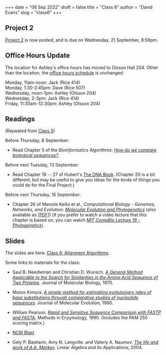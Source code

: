 +++
date = "08 Sep 2022"
draft = false
title = "Class 6"
author = "David Evans"
slug = "class6"
+++

## Project 2

[Project 2](/project2) is now posted, and is due on Wednesday, 21
September, 8:59pm.

## Office Hours Update

The location for Ashley's office hours has moved to Olsson Hall 204. Other than the location, the [office hours schedule](/officehours) is unchanged:

Monday, 11am-noon: Jack (Rice 414)  
Monday, 1:30-2:45pm: Dave (Rice 507)  
Wednesday, noon-1pm: Ashley (Olsson 204)  
Wednesday, 2-3pm: Jack (Rice 414)  
Friday, 11:30am-12:30pm: Ashley (Olsson 204)

## Readings

(Repeated from [Class 5](/class5))

Before Thursday, 8 September:

- Read Chapter 5 of the _Bioinformatics
Algorithms_: [_How do we compare biological sequences?_](//www.bioinformaticsalgorithms.org/bioinformatics-chapter-5).

Before next Tuesday, 13 September:

- Read Chapter 19 -- 27 of Hubert's [The DNA
  Book](https://berthub.eu/dna-book/toc-real/). (Chapter 20 is a bit different, but may be useful to give you ideas for the kinds of things you could do for the Final Project.)

Before next Thursday, 15 September:

- Chapter 26 of  Manolis Kellis et al., _Computational Biology - Genomes, Networks, and Evolution_: [_Molecular Evolution and Phylogenetics_](https://bio.libretexts.org/Bookshelves/Computational_Biology/Book%3A_Computational_Biology_-_Genomes_Networks_and_Evolution_(Kellis_et_al.)/26%3A_Molecular_Evolution_and_Phylogenetics) (also available as [[PDF](/docs/kellis-ch26.pdf)]) (if you prefer to watch a video lecture that this chapter is based on, you can watch [_MIT CompBio Lecture 19 - Phylogenetics_](https://www.youtube.com/watch?v=_KduKR6IXcA)).


## Slides

The slides are here: [Class 6: Alignment Algorithms](https://www.dropbox.com/s/97pkk1ye2vvlrt2/csbio-class6.pdf?dl=0).

Some links to materials for the class:

- Saul B. Needleman and Christian D. Wunsch. [_A General Method Applicable to the Search for Similarities in the Amino Acid Sequence of Two Proteins_](/docs/needleman1970.pdf). Journal of Molecular Biology, 1970.

- Motoo Kimura. [_A simple method for estimating evolutionary rates of base substitutions through comparative studies of nucleotide sequences_](/docs/kimura1980.pdf). Journal of Molecular Evolution, 1980.

- William Pearson. [_Rapid and Sensitive Sequence Comparison with FASTP and FASTA_](/docs/pearson1990.pdf), Methods in Enzymology, 1990. (Includes the PAM 250 scoring matrix.)

- [NCBI Blast](https://blast.ncbi.nlm.nih.gov/Blast.cgi)

- Gely P. Basharin, Amy N. Langville. and Valeriy A. Naumov. [_The life and work of A.A. Markov_](/docs/markov.pdf). Linear Algebra and its Applications, 2004.